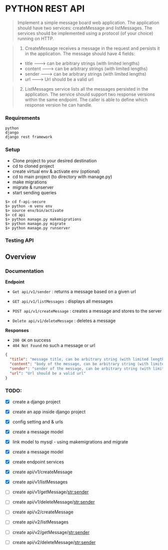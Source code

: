 # PYTHON REST API
> Implement a simple message board web application. The application should have two services: createMessage
and listMessages. The services should be implemented using a protocol (of your choice) running on HTTP.

> 1. CreateMessage receives a message in the request and persists it in the application. The message should have 4 fields: 
> - title     ---> can be arbitrary strings (with limited lengths)
> - content   ---> can be arbitrary strings (with limited lengths)
> - sender    ---> can be arbitrary strings (with limited lengths)
> - url       ---> Url should be a valid url

> 2. ListMessages service lists all the messages persisted in the application. The service should support two response versions within the same endpoint. The caller is able to define which response version he can handle.

### Requirements
``` 
python
django
django rest framework
```

### Setup
- Clone project to your desired destination 
- cd to cloned project
- create virtual env & activate env (optional)
- cd to main project (to directory with manage.py)
- make migrations
- migrate & runserver
- start sending queries 
```
$> cd f-api-secure
$> python -m venv env
$> source env/bin/activate
$> cd api
$> python manage.py makemigrations
$> python manage.py migrate
$> python manage.py runserver
```
### Testing API


## Overview
### Documentation 

**Endpoint**

- `Get api/v1/sender` : returns a message based on a given url

- `GET api/v1/listMessages` : displays all messages

- `POST api/v1/createMessage` : creates a message and stores to the server

- `Delete api/v1/deleteMessage` : deletes a message

**Responses**
 - `200 OK` on success
 - `404 Not Found` no such a message or url

```json
{
  "title": "message title, can be arbitrary string (with limited lengths)",
  "content": "body of the message, can be arbitrary string (with limited lengths)",
  "sender": "sender of the message, can be arbitrary string (with limited lengths)",
  "url": "Url should be a valid url"
}
```

### TODO:

- [x] create a django project
- [x] create an app inside django project
- [x] config setting and & urls
- [x] create a message model
- [x] link model to mysql - using makemigrations and migrate
- [x] create a message model
- [x] create endpoint services
- [x] create api/v1/createMessage
- [x] create api/v1/listMessages
- [ ] create api/v1/getMessage/<str:sender>
- [ ] create api/v1/deleteMessage/<str:sender>
- [ ] create api/v2/createMessage
- [ ] create api/v2/listMessages
- [ ] create api/v2/getMessage/<str:sender>
- [ ] create api/v2/deleteMessage/<str:sender>

